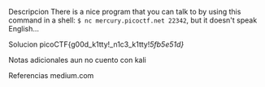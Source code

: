 Descripcion
There is a nice program that you can talk to by using this command in a shell: `$ nc mercury.picoctf.net 22342`, but it doesn't speak English...

Solucion
picoCTF{g00d_k1tty!_n1c3_k1tty!_5fb5e51d}_

Notas adicionales
aun no cuento con kali

Referencias
medium.com